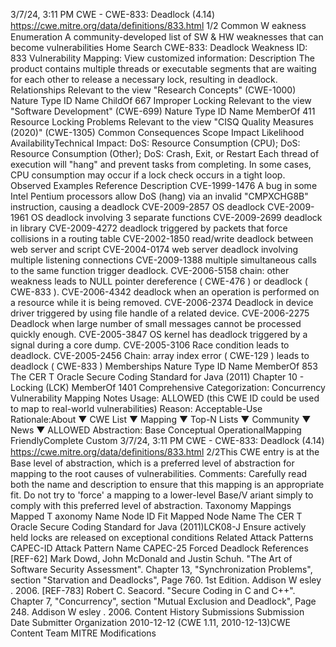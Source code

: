 3/7/24, 3:11 PM CWE - CWE-833: Deadlock (4.14)
https://cwe.mitre.org/data/deﬁnitions/833.html 1/2
Common W eakness Enumeration
A community-developed list of SW & HW weaknesses that can become
vulnerabilities
Home Search
CWE-833: Deadlock
Weakness ID: 833
Vulnerability Mapping: 
View customized information:
 Description
The product contains multiple threads or executable segments that are waiting for each other to release a necessary lock, resulting in
deadlock.
 Relationships
 Relevant to the view "Research Concepts" (CWE-1000)
Nature Type ID Name
ChildOf 667 Improper Locking
 Relevant to the view "Software Development" (CWE-699)
Nature Type ID Name
MemberOf 411 Resource Locking Problems
 Relevant to the view "CISQ Quality Measures (2020)" (CWE-1305)
 Common Consequences
Scope Impact Likelihood
AvailabilityTechnical Impact: DoS: Resource Consumption (CPU); DoS: Resource Consumption (Other); DoS: Crash, Exit, or Restart
Each thread of execution will "hang" and prevent tasks from completing. In some cases, CPU
consumption may occur if a lock check occurs in a tight loop.
 Observed Examples
Reference Description
CVE-1999-1476 A bug in some Intel Pentium processors allow DoS (hang) via an invalid "CMPXCHG8B" instruction,
causing a deadlock
CVE-2009-2857 OS deadlock
CVE-2009-1961 OS deadlock involving 3 separate functions
CVE-2009-2699 deadlock in library
CVE-2009-4272 deadlock triggered by packets that force collisions in a routing table
CVE-2002-1850 read/write deadlock between web server and script
CVE-2004-0174 web server deadlock involving multiple listening connections
CVE-2009-1388 multiple simultaneous calls to the same function trigger deadlock.
CVE-2006-5158 chain: other weakness leads to NULL pointer dereference ( CWE-476 ) or deadlock ( CWE-833 ).
CVE-2006-4342 deadlock when an operation is performed on a resource while it is being removed.
CVE-2006-2374 Deadlock in device driver triggered by using file handle of a related device.
CVE-2006-2275 Deadlock when large number of small messages cannot be processed quickly enough.
CVE-2005-3847 OS kernel has deadlock triggered by a signal during a core dump.
CVE-2005-3106 Race condition leads to deadlock.
CVE-2005-2456 Chain: array index error ( CWE-129 ) leads to deadlock ( CWE-833 )
 Memberships
Nature Type ID Name
MemberOf 853 The CER T Oracle Secure Coding Standard for Java (2011) Chapter 10 - Locking (LCK)
MemberOf 1401 Comprehensive Categorization: Concurrency
 Vulnerability Mapping Notes
Usage: ALLOWED (this CWE ID could be used to map to real-world vulnerabilities)
Reason: Acceptable-Use
Rationale:About ▼ CWE List ▼ Mapping ▼ Top-N Lists ▼ Community ▼ News ▼
ALLOWED
Abstraction: Base
Conceptual OperationalMapping
FriendlyComplete Custom
3/7/24, 3:11 PM CWE - CWE-833: Deadlock (4.14)
https://cwe.mitre.org/data/deﬁnitions/833.html 2/2This CWE entry is at the Base level of abstraction, which is a preferred level of abstraction for mapping to the root causes of
vulnerabilities.
Comments:
Carefully read both the name and description to ensure that this mapping is an appropriate fit. Do not try to 'force' a mapping to a
lower-level Base/V ariant simply to comply with this preferred level of abstraction.
 Taxonomy Mappings
Mapped T axonomy Name Node ID Fit Mapped Node Name
The CER T Oracle Secure
Coding Standard for Java
(2011)LCK08-J Ensure actively held locks are released on exceptional conditions
 Related Attack Patterns
CAPEC-ID Attack Pattern Name
CAPEC-25 Forced Deadlock
 References
[REF-62] Mark Dowd, John McDonald and Justin Schuh. "The Art of Software Security Assessment". Chapter 13,
"Synchronization Problems", section "Starvation and Deadlocks", Page 760. 1st Edition. Addison W esley . 2006.
[REF-783] Robert C. Seacord. "Secure Coding in C and C++". Chapter 7, "Concurrency", section "Mutual Exclusion and
Deadlock", Page 248. Addison W esley . 2006.
 Content History
 Submissions
Submission Date Submitter Organization
2010-12-12
(CWE 1.11, 2010-12-13)CWE Content Team MITRE
 Modifications